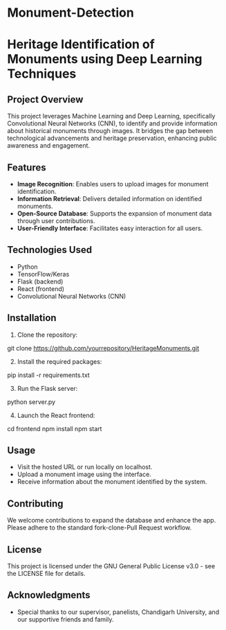 # Monument-Detection
# Heritage Identification of Monuments using Deep Learning Techniques

## Project Overview
This project leverages Machine Learning and Deep Learning, specifically Convolutional Neural Networks (CNN), to identify and provide information about historical monuments through images. It bridges the gap between technological advancements and heritage preservation, enhancing public awareness and engagement.

## Features
- **Image Recognition**: Enables users to upload images for monument identification.
- **Information Retrieval**: Delivers detailed information on identified monuments.
- **Open-Source Database**: Supports the expansion of monument data through user contributions.
- **User-Friendly Interface**: Facilitates easy interaction for all users.

## Technologies Used
- Python
- TensorFlow/Keras
- Flask (backend)
- React (frontend)
- Convolutional Neural Networks (CNN)

## Installation

1. Clone the repository:

git clone https://github.com/yourrepository/HeritageMonuments.git


2. Install the required packages:

pip install -r requirements.txt


3. Run the Flask server:

python server.py

4. Launch the React frontend:

cd frontend
npm install
npm start

## Usage
- Visit the hosted URL or run locally on localhost.
- Upload a monument image using the interface.
- Receive information about the monument identified by the system.

## Contributing
We welcome contributions to expand the database and enhance the app. Please adhere to the standard fork-clone-Pull Request workflow.

## License
This project is licensed under the GNU General Public License v3.0 - see the LICENSE file for details.

## Acknowledgments
- Special thanks to our supervisor, panelists, Chandigarh University, and our supportive friends and family.

